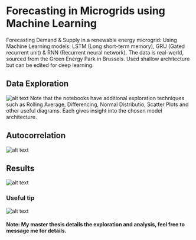 # Forecasting in Microgrids using Machine Learning
Forecasting Demand &amp; Supply in a renewable energy microgrid: Using Machine Learning models: LSTM (Long short-term memory), GRU (Gated recurrent unit) &amp; RNN (Recurrent neural network). The data is real-world, sourced from the Green Energy Park in Brussels. Used shallow architecture but can be edited for deep learning.

## Data Exploration
![alt text](https://github.com/gg3883/ForecastingMicrogridML/blob/master/images/Description.jpg)
Note that the notebooks have additional exploration techniques such as Rolling Average, Differencing, Normal Distributio, Scatter Plots and other useful diagrams. Each gives insight into the chosen model architecture.

## Autocorrelation
![alt text](https://github.com/gg3883/ForecastingMicrogridML/blob/master/images/Lags.jpg)

## Results
![alt text](https://github.com/gg3883/ForecastingMicrogridML/blob/master/images/Results.jpg)

### Useful tip
![alt text](https://github.com/gg3883/ForecastingMicrogridML/blob/master/images/Forecasting%20Horizons.jpg)

#### Note: My master thesis details the exploration and analysis, feel free to message me for details.
